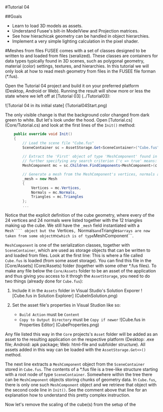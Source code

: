 #Tutorial 04

##Goals
 - Learn to load 3D models as assets.
 - Understand Fusee's bilt-in ModelView and Projection matrices.
 - See how hierachicak geometry can be handled in object hierarchies.
 - Implement a very simple lighting calculation in the pixel shader.
 
#Meshes from files
FUSEE comes with a set of classes designed to be written to and loaded from files (seralized). These classes are containers for data types typically found in 3D scenes, such as polygonal geometry, material (color) 
settings, textures, and hierarchies. In this tutorial we will only look at how to read mesh geometry from files
in the FUSEE file forman (*.fus).

Open the Tutorial 04 project and build it on your preferred platform (Desktop, Android or Web). Running 
the result will show more or less the state where we left off at [Tutorial 03] (../Tutorial03):

![Tutorial 04 in its initial state] (Tutorial04Start.png)

The only visible change is that the background color changed from dark green to white. But let's look under the hood. Open
[Tutorial.cs] (Core/Tutorial.cs) and look at the first lines of the ```Init()``` method:

```C#
	public override void Init()
	{
		// Load the scene file "Cube.fus"
		SceneContainer sc = AssetStorage.Get<SceneContainer>("Cube.fus");
		
		// Extract the 'First' object of type 'MeshComponent' found in 'sc'`s list of 'Children' without 
		// further specifying any search criterion ('c => true' means: any found MeshComponent will do).
		MeshComponent mc = sc.Children.FindComponents<MeshComponent>(c => true).First();

		// Generate a mesh from the MeshComponent's vertices, normals and triangles.
		_mesh = new Mesh
		{
			Vertices = mc.Vertices,
			Normals = mc.Normals,
			Triangles = mc.Triangles
		};
		...
```

Notice that the explicit definition of the cube geometry, where every of the 24 vertices and 24 normals were listed
together with the 12 triangles making up the cube. We still have the ```_mesh``` field instantiated with a ```Mesh````
object but the ```Vertices```, ```Normals``` and ```Triangles``` arrays are now taken from some object ```mc``` which
is of type ```MeshComponent```.

```MeshComponent``` is one of the serialization classes, together with ```SceneContainer```, which are used as storage
objects that can be written to and loaded from files. Look at the first line: This is where a file called ```Cube.fus``` is
loaded (from some asset storage). You can find this file in the [Core/Assets] (Core/Assets) folder (together with some 
other *.fus files). To make any file below the ```Core/Assets``` folder to be an asset of the application and thus giving
you access to it throgh the ```AssetStorage```, you need to do two things (already done for ```Cube.fus```):

 1. Include it in the ```Assets``` folder in Visual Studio's Solution Exporer
    ![Cube.fus in Solution Explorer] (CubeInSolution.png)
   
 2. Set the asset file's properties in Visual Studion like so:
	- ```Build Action``` must be ```Content```
	- ```Copy to Output Directory``` must be ```Copy if newer```
    ![Cube.fus in Properties Editor] (CubeProperties.png)
	
Any file listed this way in the ```Core``` projects's ```Asset``` folder will be added as an asset to the resulting application
on the respective platform (Desktop: .exe file; Android: apk package; Web: html-file and subfolder structure). All assets added
in this way can be loaded with the ```AssetStorage.Get<>()``` method.

The next line extracts a ```MeshComponent``` object from the ```SceneContainer``` stored in ```Cube.fus```. The contents of a 
*.fus file is a tree-like structure starting with a root node of type ```SceneContainer```. Somewhere within the tree there can 
be ```MeshComponent``` objects storing chunks of geometry data. In ```Cube.fus```, there is only one such ```MeshComponent```
object and we retrieve that object with the second code line in ```Init()```. See the comment above that line for an explanation
how to understand this pretty complex instruction.

Now let's remove the scaling of the cube(s) from the setup of the 
	